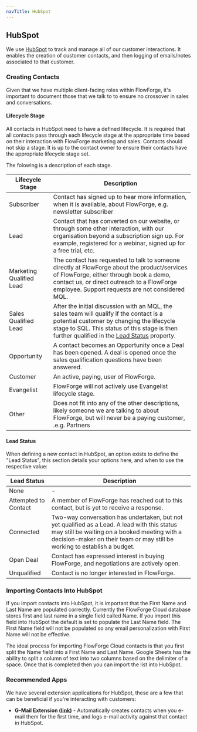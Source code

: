 ```yaml
---
navTitle: HubSpot
---
```


## HubSpot

We use [HubSpot](https://www.hubspot.com/) to track and manage all of our customer interactions.
It enables the creation of customer contacts, and then logging of emails/notes associated to that customer.

### Creating Contacts

Given that we have multiple client-facing roles within FlowForge, it's important to document those that
we talk to to ensure no crossover in sales and conversations.

#### Lifecycle Stage

All contacts in HubSpot need to have a defined lifecycle. It is required that all contacts pass through each lifecycle stage at the appropriate time based on their interaction with FlowForge marketing and sales. Contacts should not skip a stage. It is up to the contact owner to ensure their contacts have the appropriate lifecycle stage set.

The folowing is a description of each stage. 

| Lifecycle Stage|Description
| - | - |
| Subscriber | Contact has signed up to hear more information, when it is available, about FlowForge, e.g. newsletter subscriber |
| Lead | Contact that has converted on our website, or through some other interaction, with our organisation beyond a subscription sign up. For example, registered for a webinar, signed up for a free trial, etc.|
| Marketing Qualified Lead | The contact has requested to talk to someone directly at FlowForge about the product/services of FlowForge, either through book a demo, contact us, or direct outreach to a FlowForge employee. Support requests are not considered MQL. |
| Sales Qualified Lead | After the initial discussion with an MQL, the sales team will qualify if the contact is a potential customer by changing the lifecycle stage to SQL. This status of this stage is then further qualified in the [Lead Status](#lead-status) property. |
| Opportunity | A contact becomes an Opportunity once a Deal has been opened. A deal is opened once the sales qualification questions have been answered.  |
| Customer | An active, paying, user of FlowForge. |
| Evangelist | FlowForge will not actively use Evangelist lifecycle stage. |
| Other | Does not fit into any of the other descriptions, likely someone we are talking to about FlowForge, but will never be a paying customer, .e.g. Partners |

#### Lead Status

When defining a new contact in HubSpot, an option exists to define the "Lead Status", this section
details your options here, and when to use the respective value:

| Lead Status | Description |
| - | - |
| None | - |
| Attempted to Contact | A member of FlowForge has reached out to this contact, but is yet to receive a response. |
| Connected | Two-way conversation has undertaken, but not yet qualified as a Lead. A lead with this status may still be waiting on a booked meeting with a decision-maker on their team or may still be working to establish a budget. |
| Open Deal | Contact has expressed interest in buying FlowForge, and negotiations are actively open. |
| Unqualified | Contact is no longer interested in FlowForge. |


### Importing Contacts Into HubSpot

If you import contacts into HubSpot, it is important that the First Name and Last Name are populated correctly. Currently the FlowForge Cloud database stores first and last name in a single field called Name. If you import this field into HubSpot the default is set to populate the Last Name field. The First Name field will not be populated so any email personalization with First Name will not be effective.  

The ideal process for importing FlowForge Cloud contacts is that you first split the Name field into a First Name and Last Name. Google Sheets has the ability to split a column of text into two columns based on the delimiter of a space. Once that is completed then you can import the list into HubSpot.

### Recommended Apps

We have several extension applications for HubSpot, these are a few that can be beneficial if you're interacting with customers:

- **G-Mail Extension ([link](https://app-eu1.hubspot.com/ecosystem/26586079/marketplace/apps/sales/sales-enablement/gmail))** - Automatically creates contacts when you e-mail them for the first time, and logs e-mail activity against that contact in HubSpot.